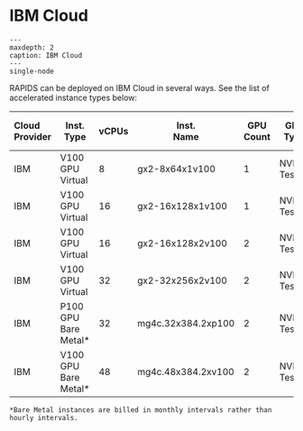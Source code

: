 # IBM Cloud

```{toctree}
---
maxdepth: 2
caption: IBM Cloud
---
single-node
```

RAPIDS can be deployed on IBM Cloud in several ways. See the
list of accelerated instance types below:

| Cloud <br> Provider | Inst. <br> Type       | vCPUs | Inst. <br> Name    | GPU <br> Count | GPU <br> Type | xGPU <br> RAM | xGPU <br> RAM Total |
| :------------------ | --------------------- | ----- | ------------------ | -------------- | ------------- | ------------- | ------------------: |
| IBM                 | V100 GPU Virtual      | 8     | gx2-8x64x1v100     | 1              | NVIDIA Tesla  | 16 (GB)       |             64 (GB) |
| IBM                 | V100 GPU Virtual      | 16    | gx2-16x128x1v100   | 1              | NVIDIA Tesla  | 16 (GB)       |            128 (GB) |
| IBM                 | V100 GPU Virtual      | 16    | gx2-16x128x2v100   | 2              | NVIDIA Tesla  | 16 (GB)       |            128 (GB) |
| IBM                 | V100 GPU Virtual      | 32    | gx2-32x256x2v100   | 2              | NVIDIA Tesla  | 16 (GB)       |            256 (GB) |
| IBM                 | P100 GPU Bare Metal\* | 32    | mg4c.32x384.2xp100 | 2              | NVIDIA Tesla  | 16 (GB)       |            384 (GB) |
| IBM                 | V100 GPU Bare Metal\* | 48    | mg4c.48x384.2xv100 | 2              | NVIDIA Tesla  | 16 (GB)       |            384 (GB) |

```{warning}
*Bare Metal instances are billed in monthly intervals rather than hourly intervals.
```

